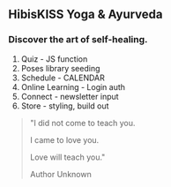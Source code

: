 ## HibisKISS Yoga & Ayurveda
### Discover the art of self-healing.

1. Quiz - JS function
2. Poses library seeding
3. Schedule - CALENDAR
4. Online Learning - Login auth
5. Connect - newsletter input
6. Store - styling, build out

>"I did not come to teach you.
>
>I came to love you.
>
>Love will teach you."
>
> Author Unknown
